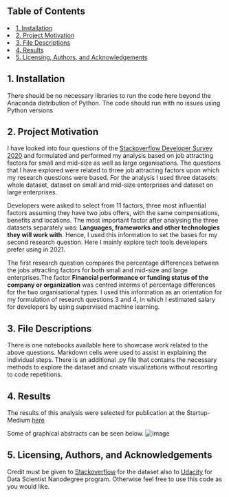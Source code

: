 ## Table of Contents
<li><a href="#intro">1.	Installation
<li><a href="#motivation">2. Project Motivation
<li><a href="#description">3. File Descriptions
<li><a href="#results">4. Results
<li><a href="#acknowledge">5. Licensing, Authors, and Acknowledgements
  
 <a id='intro'></a>
## 1. Installation

There should be no necessary libraries to run the code here beyond the Anaconda distribution of Python. The code should run with no issues using Python versions 

 <a id='motivation'></a>
## 2. Project Motivation

I have looked into four questions of the [Stackoverflow Developer Survey 2020](https://insights.stackoverflow.com/survey) and formulated and performed my analysis based on job attracting factors for small and mid-size as well as large organisations. The questions that I have explored were related to three job attracting factors upon which my research questions were based. For the analysis I used three datasets: whole dataset, dataset on small and mid-size enterprises and dataset on large enterprises.

Developers were asked to select from 11 factors, three most influential factors assuming they have two jobs offers, with the same compensations, benefits and locations. The most important factor after analysing the three datasets separately was: **Languages, frameworks and other technologies they will work with**. Hence, I used this information to set the bases for my second research question. Here I mainly explore tech tools developers prefer using in 2021.

The first research question compares the percentage differences between the jobs attracting factors for both small and mid-size and large enterprises.The factor **Financial performance or funding status of the company or organization** was centred interms of percentage differences for the two organisational types. I used this information as an orientation for my formulation of research questions 3 and 4, in which I estimated salary for developers by using supervised machine learning. 

<a id='description'></a>
## 3. File Descriptions 

There is one notebooks available here to showcase work related to the above questions. Markdown cells were used to assist in explaining the individual steps.
There is an additional .py file that contains the necessary methods to explore the dataset and create visualizations without resorting to code repetitions.

<a id='results'></a>
## 4. Results 
  
The results of this analysis were selected for publication at the Startup-Medium [here](https://paul-dzitse.medium.com/)

Some of graphical abstracts can be seen below.
![image](https://user-images.githubusercontent.com/62438271/106411699-266b8100-6446-11eb-89c9-638ec7fea34b.png)

<a id='acknowledge'></a>
## 5.	Licensing, Authors, and Acknowledgements
Credit must be given to [Stackoverflow](https://insights.stackoverflow.com) for the dataset also to [Udacity](https://www.udacity.com/school-of-data-science) for Data Scientist Nanodegree program. Otherwise feel free to use this code as you would like.

